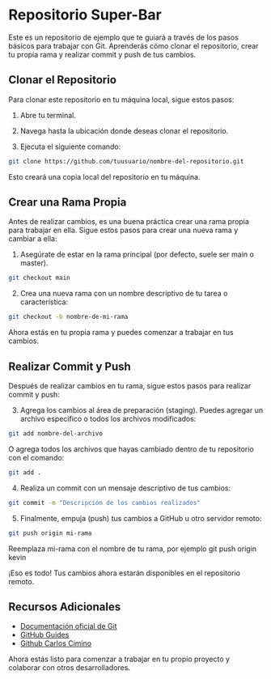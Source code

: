 # Repositorio Super-Bar

Este es un repositorio de ejemplo que te guiará a través de los pasos básicos para trabajar con Git. Aprenderás cómo clonar el repositorio, crear tu propia rama y realizar commit y push de tus cambios.

## Clonar el Repositorio

Para clonar este repositorio en tu máquina local, sigue estos pasos:

1. Abre tu terminal.

2. Navega hasta la ubicación donde deseas clonar el repositorio.

3. Ejecuta el siguiente comando:

```bash
git clone https://github.com/tuusuario/nombre-del-repositorio.git
```
Esto creará una copia local del repositorio en tu máquina.

## Crear una Rama Propia

Antes de realizar cambios, es una buena práctica crear una rama propia para trabajar en ella. Sigue estos pasos para crear una nueva rama y cambiar a ella:

1. Asegúrate de estar en la rama principal (por defecto, suele ser main o master).

```bash
git checkout main
```

2. Crea una nueva rama con un nombre descriptivo de tu tarea o característica:

```bash
git checkout -b nombre-de-mi-rama
```

Ahora estás en tu propia rama y puedes comenzar a trabajar en tus cambios.

## Realizar Commit y Push

Después de realizar cambios en tu rama, sigue estos pasos para realizar commit y push:

3. Agrega los cambios al área de preparación (staging). Puedes agregar un archivo específico o todos los archivos modificados:

```bash
git add nombre-del-archivo
```

O agrega todos los archivos que hayas cambiado dentro de tu repositorio con el comando:

```bash
git add .
```

4. Realiza un commit con un mensaje descriptivo de tus cambios:

```bash
git commit -m "Descripción de los cambios realizados"
```

5. Finalmente, empuja (push) tus cambios a GitHub u otro servidor remoto:

```bash
git push origin mi-rama
```

Reemplaza mi-rama con el nombre de tu rama, por ejemplo git push origin kevin

¡Eso es todo! Tus cambios ahora estarán disponibles en el repositorio remoto.

## Recursos Adicionales

* [Documentación oficial de Git](https://git-scm.com/doc)
* [GitHub Guides](https://docs.github.com/en)
* [Github Carlos Cimino](https://www.youtube.com/watch?v=YETooN5uV24&list=PLOw7b-NX043YVzceLyF_AOtUktmuIwHWc)


Ahora estás listo para comenzar a trabajar en tu propio proyecto y colaborar con otros desarrolladores.
